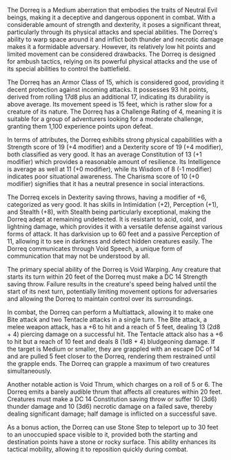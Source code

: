 The Dorreq is a Medium aberration that embodies the traits of Neutral Evil beings, making it a deceptive and dangerous opponent in combat. With a considerable amount of strength and dexterity, it poses a significant threat, particularly through its physical attacks and special abilities. The Dorreq's ability to warp space around it and inflict both thunder and necrotic damage makes it a formidable adversary. However, its relatively low hit points and limited movement can be considered drawbacks. The Dorreq is designed for ambush tactics, relying on its powerful physical attacks and the use of its special abilities to control the battlefield.

The Dorreq has an Armor Class of 15, which is considered good, providing it decent protection against incoming attacks. It possesses 93 hit points, derived from rolling 17d8 plus an additional 17, indicating its durability is above average. Its movement speed is 15 feet, which is rather slow for a creature of its nature. The Dorreq has a Challenge Rating of 4, meaning it is suitable for a group of adventurers looking for a moderate challenge, granting them 1,100 experience points upon defeat.

In terms of attributes, the Dorreq exhibits strong physical capabilities with a Strength score of 19 (+4 modifier) and a Dexterity score of 19 (+4 modifier), both classified as very good. It has an average Constitution of 13 (+1 modifier) which provides a reasonable amount of resilience. Its Intelligence is average as well at 11 (+0 modifier), while its Wisdom of 8 (-1 modifier) indicates poor situational awareness. The Charisma score of 10 (+0 modifier) signifies that it has a neutral presence in social interactions.

The Dorreq excels in Dexterity saving throws, having a modifier of +6, categorized as very good. It has skills in Intimidation (+2), Perception (+1), and Stealth (+8), with Stealth being particularly exceptional, making the Dorreq adept at remaining undetected. It is resistant to acid, cold, and lightning damage, which provides it with a versatile defense against various forms of attack. It has darkvision up to 60 feet and a passive Perception of 11, allowing it to see in darkness and detect hidden creatures easily. The Dorreq communicates through Void Speech, a unique form of communication that may not be understood by all.

The primary special ability of the Dorreq is Void Warping. Any creature that starts its turn within 20 feet of the Dorreq must make a DC 14 Strength saving throw. Failure results in the creature's speed being halved until the start of its next turn, potentially limiting movement options for adversaries and allowing the Dorreq to maintain control over its surroundings.

In combat, the Dorreq can perform a Multiattack, allowing it to make one Bite attack and two Tentacle attacks in a single turn. The Bite attack, a melee weapon attack, has a +6 to hit and a reach of 5 feet, dealing 13 (2d8 + 4) piercing damage on a successful hit. The Tentacle attack also has a +6 to hit but a reach of 10 feet and deals 8 (1d8 + 4) bludgeoning damage. If the target is Medium or smaller, they are grappled with an escape DC of 14 and are pulled 5 feet closer to the Dorreq, rendering them restrained until the grapple ends. The Dorreq can grapple a maximum of two creatures simultaneously.

Another notable action is Void Thrum, which charges on a roll of 5 or 6. The Dorreq emits a barely audible thrum that affects all creatures within 20 feet. Creatures must make a DC 14 Constitution saving throw or suffer 10 (3d6) thunder damage and 10 (3d6) necrotic damage on a failed save, thereby dealing significant damage; half damage is inflicted on a successful save.

As a bonus action, the Dorreq can use Stone Step to teleport up to 30 feet to an unoccupied space visible to it, provided both the starting and destination points have a stone or rocky surface. This ability enhances its tactical mobility, allowing it to reposition quickly during combat.